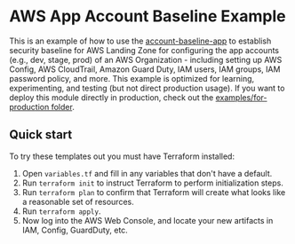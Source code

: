 # AWS App Account Baseline Example

This is an example of how to use the [account-baseline-app](/modules/landingzone/account-baseline-app) to establish security baseline
for AWS Landing Zone for configuring the app accounts (e.g., dev, stage, prod) of an AWS Organization - including setting up AWS Config, AWS CloudTrail,
Amazon Guard Duty, IAM users, IAM groups, IAM password policy, and more. This example is optimized for learning, experimenting, and testing (but not
direct production usage). If you want to deploy this module directly in production, check out the [examples/for-production folder](/examples/for-production).

## Quick start

To try these templates out you must have Terraform installed:

1. Open `variables.tf` and fill in any variables that don't have a default.
1. Run `terraform init` to instruct Terraform to perform initialization steps.
1. Run `terraform plan` to confirm that Terraform will create what looks like a reasonable set of resources.
1. Run `terraform apply`.
1. Now log into the AWS Web Console, and locate your new artifacts in IAM, Config, GuardDuty, etc.
